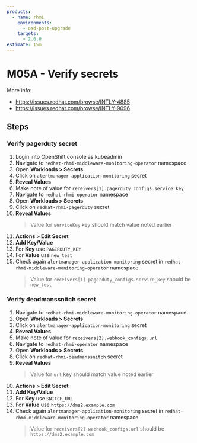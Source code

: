 ```yaml
---
products:
  - name: rhmi
    environments:
      - osd-post-upgrade
    targets:
      - 2.6.0
estimate: 15m
---
```


# M05A - Verify secrets

More info:

- <https://issues.redhat.com/browse/INTLY-4885>
- <https://issues.redhat.com/browse/INTLY-9096>

## Steps

### Verify pagerduty secret

1. Login into OpenShift console as kubeadmin
2. Navigate to `redhat-rhmi-middleware-monitoring-operator` namespace
3. Open **Workloads > Secrets**
4. Click on `alertmanager-application-monitoring` secret
5. **Reveal Values**
6. Make note of value for `receivers[1].pagerduty_configs.service_key`
7. Navigate to `redhat-rhmi-operator` namespace
8. Open **Workloads > Secrets**
9. Click on `redhat-rhmi-pagerduty` secret
10. **Reveal Values**
    > Value for `serviceKey` key should match value noted earlier
11. **Actions > Edit Secret**
12. **Add Key/Value**
13. For **Key** use `PAGERDUTY_KEY`
14. For **Value** use `new_test`
15. Check again `alertmanager-application-monitoring` secret in `redhat-rhmi-middleware-monitoring-operator` namespace
    > Value for `receivers[1].pagerduty_configs.service_key` should be `new_test`

### Verify deadmanssnitch secret

1. Navigate to `redhat-rhmi-middleware-monitoring-operator` namespace
2. Open **Workloads > Secrets**
3. Click on `alertmanager-application-monitoring` secret
4. **Reveal Values**
5. Make note of value for `receivers[2].webhook_configs.url`
6. Navigate to `redhat-rhmi-operator` namespace
7. Open **Workloads > Secrets**
8. Click on `redhat-rhmi-deadmanssnitch` secret
9. **Reveal Values**
   > Value for `url` key should match value noted earlier
10. **Actions > Edit Secret**
11. **Add Key/Value**
12. For **Key** use `SNITCH_URL`
13. For **Value** use `https://dms2.example.com`
14. Check again `alertmanager-application-monitoring` secret in `redhat-rhmi-middleware-monitoring-operator` namespace
    > Value for `receivers[2].webhook_configs.url` should be `https://dms2.example.com`
